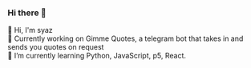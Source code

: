 ### Hi there 👋
👋 Hi, I'm syaz <br/>
🔭 Currently working on Gimme Quotes, a telegram bot that takes in and sends you quotes on request <br/>
🌱 I’m currently learning Python, JavaScript, p5, React. <br/>


<!--
**nawzaysfinah/nawzaysfinah** is a ✨ _special_ ✨ repository because its `README.md` (this file) appears on your GitHub profile.

Here are some ideas to get you started:

- 🔭 Currently working on Gimme Quotes
- 🌱 I’m currently learning Python, JavaScript, p5, React.
**- 👯 I’m looking to collaborate on ...
**- 🤔 I’m looking for help with ...
**- 💬 Ask me about ...
**- 📫 How to reach me: ...
-->
